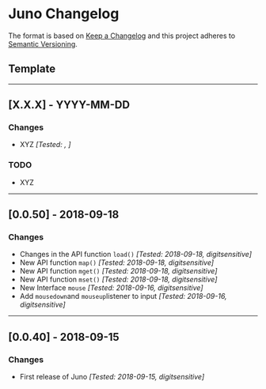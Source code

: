 # Juno Changelog

The format is based on [Keep a Changelog](http://keepachangelog.com/en/1.0.0/)
and this project adheres to [Semantic Versioning](http://semver.org/spec/v2.0.0.html).

## Template

---

## [X.X.X] - YYYY-MM-DD

### Changes
- XYZ *[Tested: , ]*

### TODO
- XYZ

---

## [0.0.50] - 2018-09-18

### Changes
- Changes in the API function `load()` *[Tested: 2018-09-18, digitsensitive]*
- New API function `map()` *[Tested: 2018-09-18, digitsensitive]*
- New API function `mget()` *[Tested: 2018-09-18, digitsensitive]*
- New API function `mset()` *[Tested: 2018-09-18, digitsensitive]*
- New Interface `mouse` *[Tested: 2018-09-16, digitsensitive]*
- Add `mousedown`and `mouseup`listener to input *[Tested: 2018-09-16, digitsensitive]*

---

## [0.0.40] - 2018-09-15

### Changes
- First release of Juno *[Tested: 2018-09-15, digitsensitive]*
